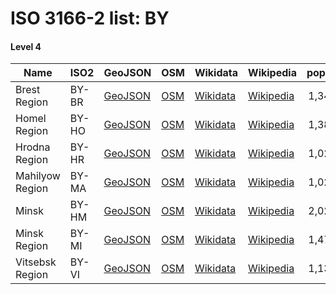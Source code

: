 # ISO 3166-2 list: BY


#### Level 4
Name | ISO2 | GeoJSON | OSM | Wikidata | Wikipedia | population 
--- | --- | --- | --- | --- | --- | --: 
Brest Region | BY-BR | [GeoJSON](../../geojson/high/iso2/BY/BY-BR.geojson) | [OSM](https://www.openstreetmap.org/relation/59189) | [Wikidata](https://www.wikidata.org/wiki/Q173822) | [Wikipedia](http://en.wikipedia.org/wiki/ru%3A%D0%91%D1%80%D0%B5%D1%81%D1%82%D1%81%D0%BA%D0%B0%D1%8F%20%D0%BE%D0%B1%D0%BB%D0%B0%D1%81%D1%82%D1%8C) | 1,347,000
Homel Region | BY-HO | [GeoJSON](../../geojson/high/iso2/BY/BY-HO.geojson) | [OSM](https://www.openstreetmap.org/relation/59161) | [Wikidata](https://www.wikidata.org/wiki/Q188732) | [Wikipedia](http://en.wikipedia.org/wiki/ru%3A%D0%93%D0%BE%D0%BC%D0%B5%D0%BB%D1%8C%D1%81%D0%BA%D0%B0%D1%8F%20%D0%BE%D0%B1%D0%BB%D0%B0%D1%81%D1%82%D1%8C) | 1,386,600
Hrodna Region | BY-HR | [GeoJSON](../../geojson/high/iso2/BY/BY-HR.geojson) | [OSM](https://www.openstreetmap.org/relation/59275) | [Wikidata](https://www.wikidata.org/wiki/Q191061) | [Wikipedia](http://en.wikipedia.org/wiki/ru%3A%D0%93%D1%80%D0%BE%D0%B4%D0%BD%D0%B5%D0%BD%D1%81%D0%BA%D0%B0%D1%8F%20%D0%BE%D0%B1%D0%BB%D0%B0%D1%81%D1%82%D1%8C) | 1,025,800
Mahilyow Region | BY-MA | [GeoJSON](../../geojson/high/iso2/BY/BY-MA.geojson) | [OSM](https://www.openstreetmap.org/relation/59162) | [Wikidata](https://www.wikidata.org/wiki/Q189822) | [Wikipedia](http://en.wikipedia.org/wiki/be%3A%D0%9C%D0%B0%D0%B3%D1%96%D0%BB%D1%91%D1%9E%D1%81%D0%BA%D0%B0%D1%8F%20%D0%B2%D0%BE%D0%B1%D0%BB%D0%B0%D1%81%D1%86%D1%8C) | 1,023,000
Minsk | BY-HM | [GeoJSON](../../geojson/high/iso2/BY/BY-HM.geojson) | [OSM](https://www.openstreetmap.org/relation/59195) | [Wikidata](https://www.wikidata.org/wiki/Q2280) | [Wikipedia](http://en.wikipedia.org/wiki/be%3A%D0%9C%D1%96%D0%BD%D1%81%D0%BA) | 2,020,600
Minsk Region | BY-MI | [GeoJSON](../../geojson/high/iso2/BY/BY-MI.geojson) | [OSM](https://www.openstreetmap.org/relation/59752) | [Wikidata](https://www.wikidata.org/wiki/Q192959) | [Wikipedia](http://en.wikipedia.org/wiki/ru%3A%D0%9C%D0%B8%D0%BD%D1%81%D0%BA%D0%B0%D1%8F%20%D0%BE%D0%B1%D0%BB%D0%B0%D1%81%D1%82%D1%8C) | 1,472,000
Vitsebsk Region | BY-VI | [GeoJSON](../../geojson/high/iso2/BY/BY-VI.geojson) | [OSM](https://www.openstreetmap.org/relation/59506) | [Wikidata](https://www.wikidata.org/wiki/Q185700) | [Wikipedia](http://en.wikipedia.org/wiki/ru%3A%D0%92%D0%B8%D1%82%D0%B5%D0%B1%D1%81%D0%BA%D0%B0%D1%8F%20%D0%BE%D0%B1%D0%BB%D0%B0%D1%81%D1%82%D1%8C) | 1,133,400
